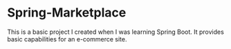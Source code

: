 # Spring-Marketplace
This is a basic project I created when I was learning Spring Boot.
It provides basic capabilities for an e-commerce site.
